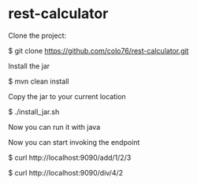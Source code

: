 # rest-calculator

Clone the project:

$ git clone https://github.com/colo76/rest-calculator.git

Install the jar

$ mvn clean install

Copy the jar to your current location

$ ./install_jar.sh

Now you can run it with java

Now you can start invoking the endpoint

$ curl http://localhost:9090/add/1/2/3

$ curl http://localhost:9090/div/4/2

